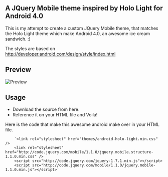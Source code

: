 A JQuery Mobile theme inspired by Holo Light for Android 4.0
-------------------------------------------------------------

This is my attempt to create a custom JQuery Mobile theme, that matches the Holo Light theme which make Android 4.0, an awesome ice cream sandwich. :) 

The styles are based on http://developer.android.com/design/style/index.html

Preview
-----------
![Preview](https://github.com/enathu/jqmobile-android-holo-light-theme/raw/master/preview-holo-light.png "Preview")

Usage
-----------
* Download the source from here. 
* Reference it on your HTML file and Voila!

Here is the code that make this awesome android make over in your HTML file.

		`<link rel="stylesheet" href="themes/android-holo-light.min.css" />
		<link rel="stylesheet" href="http://code.jquery.com/mobile/1.1.0/jquery.mobile.structure-1.1.0.min.css" />
		<script src="http://code.jquery.com/jquery-1.7.1.min.js"></script>
		<script src="http://code.jquery.com/mobile/1.1.0/jquery.mobile-1.1.0.min.js"></script>` 

